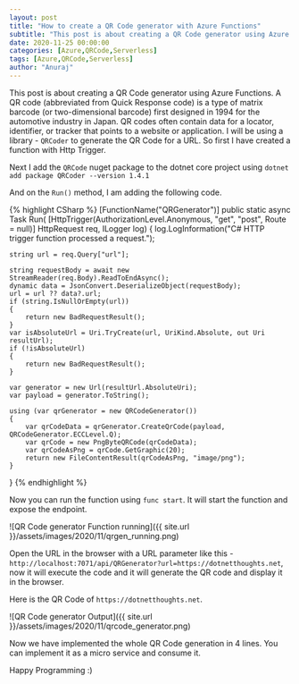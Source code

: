 ```yaml
---
layout: post
title: "How to create a QR Code generator with Azure Functions"
subtitle: "This post is about creating a QR Code generator using Azure Functions"
date: 2020-11-25 00:00:00
categories: [Azure,QRCode,Serverless]
tags: [Azure,QRCode,Serverless]
author: "Anuraj"
---
```

This post is about creating a QR Code generator using Azure Functions. A QR code (abbreviated from Quick Response code) is a type of matrix barcode (or two-dimensional barcode) first designed in 1994 for the automotive industry in Japan. QR codes often contain data for a locator, identifier, or tracker that points to a website or application. I will be using a library - `QRCoder` to generate the QR Code for a URL. So first I have created a function with Http Trigger.

Next I add the `QRCode` nuget package to the dotnet core project using `dotnet add package QRCoder --version 1.4.1`

And on the `Run()` method, I am adding the following code.

{% highlight CSharp %}
[FunctionName("QRGenerator")]
public static async Task<IActionResult> Run(
    [HttpTrigger(AuthorizationLevel.Anonymous, "get", "post", Route = null)] HttpRequest req,
    ILogger log)
{
    log.LogInformation("C# HTTP trigger function processed a request.");

    string url = req.Query["url"];

    string requestBody = await new StreamReader(req.Body).ReadToEndAsync();
    dynamic data = JsonConvert.DeserializeObject(requestBody);
    url = url ?? data?.url;
    if (string.IsNullOrEmpty(url))
    {
        return new BadRequestResult();
    }
    var isAbsoluteUrl = Uri.TryCreate(url, UriKind.Absolute, out Uri resultUrl);
    if (!isAbsoluteUrl)
    {
        return new BadRequestResult();
    }

    var generator = new Url(resultUrl.AbsoluteUri);
    var payload = generator.ToString();

    using (var qrGenerator = new QRCodeGenerator())
    {
        var qrCodeData = qrGenerator.CreateQrCode(payload, QRCodeGenerator.ECCLevel.Q);
        var qrCode = new PngByteQRCode(qrCodeData);
        var qrCodeAsPng = qrCode.GetGraphic(20);
        return new FileContentResult(qrCodeAsPng, "image/png");
    }
}
{% endhighlight %}

Now you can run the function using `func start`. It will start the function and expose the endpoint.

![QR Code generator Function running]({{ site.url }}/assets/images/2020/11/qrgen_running.png)

Open the URL in the browser with a URL parameter like this - `http://localhost:7071/api/QRGenerator?url=https://dotnetthoughts.net`, now it will execute the code and it will generate the QR code and display it in the browser.

Here is the QR Code of `https://dotnetthoughts.net`.

![QR Code generator Output]({{ site.url }}/assets/images/2020/11/qrcode_generator.png)

Now we have implemented the whole QR Code generation in 4 lines. You can implement it as a micro service and consume it.

Happy Programming :)
